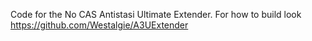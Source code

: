 Code for the No CAS Antistasi Ultimate Extender.
For how to build look https://github.com/Westalgie/A3UExtender

